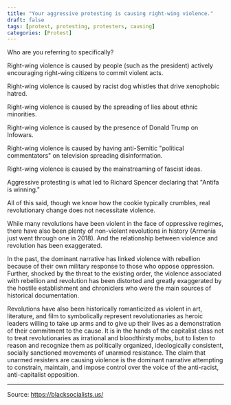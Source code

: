 ```yaml
---
title: "Your aggressive protesting is causing right-wing violence."
draft: false
tags: [protest, protesting, protesters, causing]
categories: [Protest]
---
```


Who are you referring to specifically?  
  
Right-wing violence is caused by people (such as the president) actively encouraging right-wing citizens to commit violent acts.  
  
Right-wing violence is caused by racist dog whistles that drive xenophobic hatred.  
  
Right-wing violence is caused by the spreading of lies about ethnic minorities.  
  
Right-wing violence is caused by the presence of Donald Trump on Infowars.  
  
Right-wing violence is caused by having anti-Semitic "political commentators" on television spreading disinformation.  
  
Right-wing violence is caused by the mainstreaming of fascist ideas.  
  
Aggressive protesting is what led to Richard Spencer declaring that "Antifa is winning."  
  
All of this said, though we know how the cookie typically crumbles, real revolutionary change does not necessitate violence.  
  
While many revolutions have been violent in the face of oppressive regimes, there have also been plenty of non-violent revolutions in history (Armenia just went through one in 2018). And the relationship between violence and revolution has been exaggerated.  
  
In the past, the dominant narrative has linked violence with rebellion because of their own military response to those who oppose oppression. Further, shocked by the threat to the existing order, the violence associated with rebellion and revolution has been distorted and greatly exaggerated by the hostile establishment and chroniclers who were the main sources of historical documentation.  
  
Revolutions have also been historically romanticized as violent in art, literature, and film to symbolically represent revolutionaries as heroic leaders willing to take up arms and to give up their lives as a demonstration of their commitment to the cause. It is in the hands of the capitalist class not to treat revolutionaries as irrational and bloodthirsty mobs, but to listen to reason and recognize them as politically organized, ideologically consistent, socially sanctioned movements of unarmed resistance. The claim that unarmed resisters are causing violence is the dominant narrative attempting to constrain, maintain, and impose control over the voice of the anti-racist, anti-capitalist opposition.

----
Source: https://blacksocialists.us/

